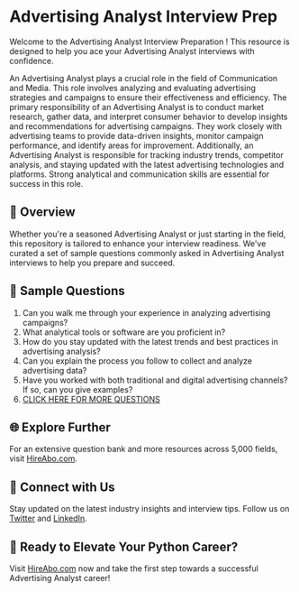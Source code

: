 # Advertising Analyst Interview Prep

Welcome to the Advertising Analyst Interview Preparation ! This resource is designed to help you ace your Advertising Analyst interviews with confidence.

An Advertising Analyst plays a crucial role in the field of Communication and Media. This role involves analyzing and evaluating advertising strategies and campaigns to ensure their effectiveness and efficiency. The primary responsibility of an Advertising Analyst is to conduct market research, gather data, and interpret consumer behavior to develop insights and recommendations for advertising campaigns. They work closely with advertising teams to provide data-driven insights, monitor campaign performance, and identify areas for improvement. Additionally, an Advertising Analyst is responsible for tracking industry trends, competitor analysis, and staying updated with the latest advertising technologies and platforms. Strong analytical and communication skills are essential for success in this role.

## 🚀 Overview

Whether you're a seasoned Advertising Analyst or just starting in the field, this repository is tailored to enhance your interview readiness. We've curated a set of sample questions commonly asked in Advertising Analyst interviews to help you prepare and succeed.

## 📝 Sample Questions

1. Can you walk me through your experience in analyzing advertising campaigns?
2. What analytical tools or software are you proficient in?
3. How do you stay updated with the latest trends and best practices in advertising analysis?
4. Can you explain the process you follow to collect and analyze advertising data?
5. Have you worked with both traditional and digital advertising channels? If so, can you give examples?
6. [CLICK HERE FOR MORE QUESTIONS](https://hireabo.com/job/8_3_11/Advertising%20Analyst)

## 🌐 Explore Further

For an extensive question bank and more resources across 5,000 fields, visit [HireAbo.com](https://www.hireabo.com).

## 📱 Connect with Us

Stay updated on the latest industry insights and interview tips. Follow us on [Twitter](https://twitter.com/hireabo) and [LinkedIn](https://www.linkedin.com/in/hire-abo-3609972a8/).

## 🚀 Ready to Elevate Your Python Career?

Visit [HireAbo.com](https://www.hireabo.com) now and take the first step towards a successful Advertising Analyst career!